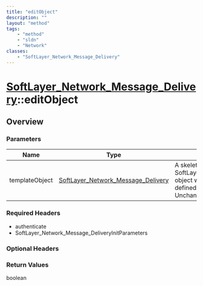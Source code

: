 ```yaml
---
title: "editObject"
description: ""
layout: "method"
tags:
    - "method"
    - "sldn"
    - "Network"
classes:
    - "SoftLayer_Network_Message_Delivery"
---
```

# [SoftLayer_Network_Message_Delivery](/reference/services/SoftLayer_Network_Message_Delivery)::editObject




## Overview 


### Parameters 
|Name | Type | Description |
| --- | --- | --- |
|templateObject| <a href='/reference/datatypes/SoftLayer_Network_Message_Delivery'>SoftLayer_Network_Message_Delivery </a>| A skeleton SoftLayer_Network_Message_Delivery object with only the properties defined that you wish to change. Unchanged properties are left alone.|


### Required Headers
* authenticate
* SoftLayer_Network_Message_DeliveryInitParameters

### Optional Headers

### Return Values
boolean

